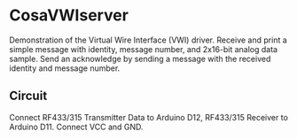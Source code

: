 CosaVWIserver
=============

Demonstration of the Virtual Wire Interface (VWI) driver.
Receive and print a simple message with identity, message number,
and 2x16-bit analog data sample. Send an acknowledge by sending 
a message with the received identity and message number.

Circuit
-------
Connect RF433/315 Transmitter Data to Arduino D12, RF433/315
Receiver to Arduino D11. Connect VCC and GND. 
